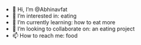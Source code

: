 - 👋 Hi, I’m @Abhinavfat
- 👀 I’m interested in: eating
- 🌱 I’m currently learning: how to eat more
- 💞️ I’m looking to collaborate on: an eating project
- 📫 How to reach me: food

<!---
Abhinavfat/Abhinavfat is a ✨ special ✨ repository because its `README.md` (this file) appears on your GitHub profile.
You can click the Preview link to take a look at your changes.
--->
